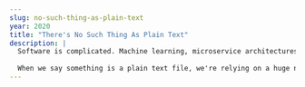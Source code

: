 ```yaml
---
slug: no-such-thing-as-plain-text
year: 2020
title: "There's No Such Thing As Plain Text"
description: |
  Software is complicated. Machine learning, microservice architectures, message queues... every few months there's another revolutionary idea to consider, another framework to learn. And underneath so many of these amazing ideas and abstractions is text. When you work in software, you spend your life working with text. Some of those text files are source code, some are configuration files, some of them are documentation. Editors, revision control systems, programming languages - everything from C# and HTML to Git and VS Code is based on the idea that we're working with "plain text" files. But... what if I told you there's no such thing?
  
  When we say something is a plain text file, we're relying on a huge number of assumptions - about operating systems, editors, file formats, language, culture, history... and, most of the time, that's OK. But when it goes wrong, good old plain text can lead to some of the weirdest bugs you've ever seen. Why is there Chinese in the SQL event logs? Why has the city of Aarhus disappeared? And why does Magnus Mårtensson always have trouble getting into the USA? Join Dylan Beattie for a fascinating look into the hidden world of text files - from the history of mechanical teletypes, to how emoji skin tones actually work.  We'll look at some memorable bugs, some golden rules for working with plain text, and we'll find out what the phrase "PIKE MATCHBOX" has to do with driving in the Soviet Union.
--- 
```

